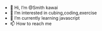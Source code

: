 - 👋 Hi, I’m @Smith kawai
- 👀 I’m interested in cubing,coding,exercise
- 🌱 I’m currently learning javascript
- 📫 How to reach me 

<!---
Smithkwa/Smithkwa is a ✨ special ✨ repository because its `README.md` (this file) appears on your GitHub profile.
You can click the Preview link to take a look at your changes.
--->
